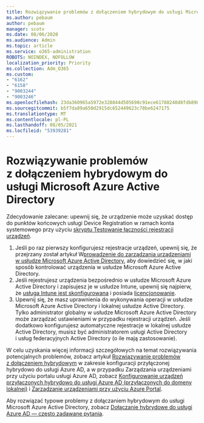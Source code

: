 ```yaml
---
title: Rozwiązywanie problemów z dołączeniem hybrydowym do usługi Microsoft Azure Active Directory
ms.author: pebaum
author: pebaum
manager: scotv
ms.date: 08/06/2020
ms.audience: Admin
ms.topic: article
ms.service: o365-administration
ROBOTS: NOINDEX, NOFOLLOW
localization_priority: Priority
ms.collection: Adm_O365
ms.custom:
- "6162"
- "6158"
- "9003244"
- "9003246"
ms.openlocfilehash: 23da360965a5972e328844d505698c91ece61788240d8fdb8909fff3a7ef0d7f
ms.sourcegitcommit: b5f7da89a650d2915dc652449623c78be6247175
ms.translationtype: MT
ms.contentlocale: pl-PL
ms.lasthandoff: 08/05/2021
ms.locfileid: "53939281"
---
```

# <a name="troubleshoot-hybrid-azure-ad-join"></a>Rozwiązywanie problemów z dołączeniem hybrydowym do usługi Microsoft Azure Active Directory

Zdecydowanie zalecane: upewnij się, że urządzenie może uzyskać dostęp do punktów końcowych usługi Device Registration w ramach konta systemowego przy użyciu [skryptu Testowanie łączności rejestracji urządzeń](https://docs.microsoft.com/samples/azure-samples/testdeviceregconnectivity/testdeviceregconnectivity/).

1. Jeśli po raz pierwszy konfigurujesz rejestracje urządzeń, upewnij się, że przejrzany został artykuł W[prowadzenie do zarządzania urządzeniami w usłudze Microsoft Azure Active Directory](https://docs.microsoft.com/samples/azure-samples/testdeviceregconnectivity/testdeviceregconnectivity/), aby dowiedzieć się, w jaki sposób kontrolować urządzenia w usłudze Microsoft Azure Active Directory.
1. Jeśli rejestrujesz urządzenia bezpośrednio w usłudze Microsoft Azure Active Directory i zapisujesz je w usłudze Intune, upewnij się najpierw, że [usługa Intune jest skonfigurowana](https://docs.microsoft.com/mem/intune/enrollment/device-enrollment?WT.mc_id=Portal-Microsoft_Azure_Support) i posiada [licencjonowanie](https://docs.microsoft.com/mem/intune/fundamentals/licenses-assign?WT.mc_id=Portal-Microsoft_Azure_Support).
1. Upewnij się, że masz uprawnienia do wykonywania operacji w usłudze Microsoft Azure Active Directory i lokalnej usłudze Active Directory. Tylko administrator globalny w usłudze Microsoft Azure Active Directory może zarządzać ustawieniami w przypadku rejestracji urządzeń. Jeśli dodatkowo konfigurujesz automatyczne rejestracje w lokalnej usłudze Active Directory, musisz być administratorem usługi Active Directory i usług federacyjnych Active Directory (o ile mają zastosowanie).

W celu uzyskania więcej informacji szczegółowych na temat rozwiązywania potencjalnych problemów, zobacz artykuł [Rozwiązywanie problemów z dołączeniem hybrydowym](https://docs.microsoft.com/azure/active-directory/devices/troubleshoot-hybrid-join-windows-current) w zakresie konfiguracji przyłączonej hybrydowo do usługi Azure AD, a w przypadku Zarządzania urządzeniami przy użyciu portalu usługi Azure AD, zobacz [Konfigurowanie urządzeń przyłączonych hybrydowo do usługi Azure AD (przyłączonych do domeny lokalnej)](https://docs.microsoft.com/azure/active-directory/devices/hybrid-azuread-join-plan?WT.mc_id=Portal-Microsoft_Azure_Support) i [Zarządzanie urządzeniami przy użyciu Azure Portal](https://docs.microsoft.com/azure/active-directory/devices/device-management-azure-portal?WT.mc_id=Portal-Microsoft_Azure_Support).

Aby rozwiązać typowe problemy z dołączaniem hybrydowym do usługi Microsoft Azure Active Directory, zobacz [Dołączanie hybrydowe do usługi Azure AD — często zadawane pytania](https://docs.microsoft.com/azure/active-directory/devices/faq#hybrid-azure-ad-join-faq).
